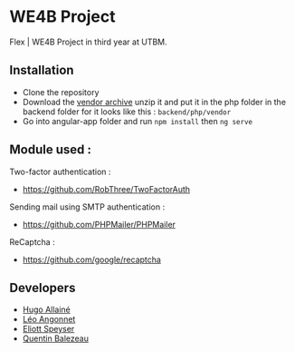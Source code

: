 # WE4B Project

Flex | WE4B Project in third year at UTBM.

## Installation

- Clone the repository
- Download the [vendor archive](https://cloud.allaine.cc/s/8fipmLE22S2YRfi) unzip it and put it in the php folder in the backend folder for it looks like this : `backend/php/vendor`
- Go into angular-app folder and run `npm install` then `ng serve`


## Module used :

Two-factor authentication :   
- https://github.com/RobThree/TwoFactorAuth

Sending mail using SMTP authentication :   
- https://github.com/PHPMailer/PHPMailer   

ReCaptcha :
- https://github.com/google/recaptcha

## Developers

- [Hugo Allainé](https://github.com/hugoallaine)
- [Léo Angonnet](https://github.com/ZenT0x)
- [Eliott Speyser](https://github.com/Ettotsu)
- [Quentin Balezeau](https://github.com/balezeauquentin)
